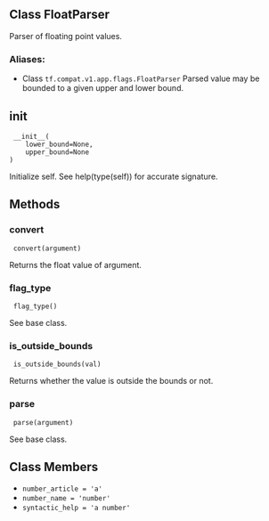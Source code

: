 ## Class FloatParser
Parser of floating point values.
### Aliases:
- Class `tf.compat.v1.app.flags.FloatParser`
Parsed value may be bounded to a given upper and lower bound.
## __init__

```
 __init__(
    lower_bound=None,
    upper_bound=None
)
```
Initialize self. See help(type(self)) for accurate signature.
## Methods
### convert

```
 convert(argument)
```
Returns the float value of argument.
### flag_type

```
 flag_type()
```
See base class.
### is_outside_bounds

```
 is_outside_bounds(val)
```
Returns whether the value is outside the bounds or not.
### parse

```
 parse(argument)
```
See base class.
## Class Members
- `number_article = 'a'`
- `number_name = 'number'`
- `syntactic_help = 'a number'`
